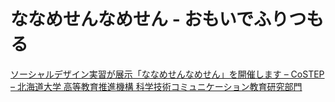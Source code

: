 # ななめせんなめせん - おもいでふりつもる

[ソーシャルデザイン実習が展示「ななめせんなめせん」を開催します – CoSTEP – 北海道大学 高等教育推進機構 科学技術コミュニケーション教育研究部門](https://costep.open-ed.hokudai.ac.jp/event/28831)

